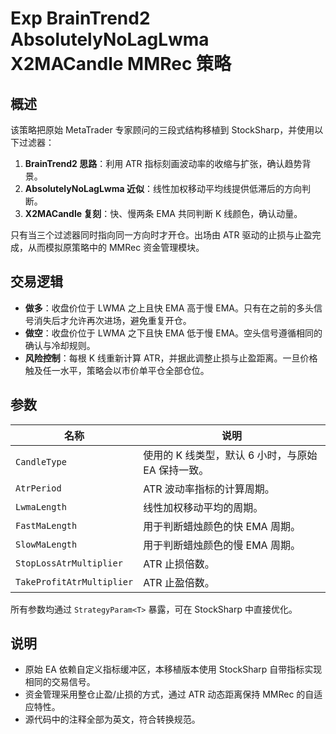 # Exp BrainTrend2 AbsolutelyNoLagLwma X2MACandle MMRec 策略

## 概述
该策略把原始 MetaTrader 专家顾问的三段式结构移植到 StockSharp，并使用以下过滤器：

1. **BrainTrend2 思路**：利用 ATR 指标刻画波动率的收缩与扩张，确认趋势背景。
2. **AbsolutelyNoLagLwma 近似**：线性加权移动平均线提供低滞后的方向判断。
3. **X2MACandle 复刻**：快、慢两条 EMA 共同判断 K 线颜色，确认动量。

只有当三个过滤器同时指向同一方向时才开仓。出场由 ATR 驱动的止损与止盈完成，从而模拟原策略中的 MMRec 资金管理模块。

## 交易逻辑
- **做多**：收盘价位于 LWMA 之上且快 EMA 高于慢 EMA。只有在之前的多头信号消失后才允许再次进场，避免重复开仓。
- **做空**：收盘价位于 LWMA 之下且快 EMA 低于慢 EMA。空头信号遵循相同的确认与冷却规则。
- **风险控制**：每根 K 线重新计算 ATR，并据此调整止损与止盈距离。一旦价格触及任一水平，策略会以市价单平仓全部仓位。

## 参数
| 名称 | 说明 |
| --- | --- |
| `CandleType` | 使用的 K 线类型，默认 6 小时，与原始 EA 保持一致。 |
| `AtrPeriod` | ATR 波动率指标的计算周期。 |
| `LwmaLength` | 线性加权移动平均的周期。 |
| `FastMaLength` | 用于判断蜡烛颜色的快 EMA 周期。 |
| `SlowMaLength` | 用于判断蜡烛颜色的慢 EMA 周期。 |
| `StopLossAtrMultiplier` | ATR 止损倍数。 |
| `TakeProfitAtrMultiplier` | ATR 止盈倍数。 |

所有参数均通过 `StrategyParam<T>` 暴露，可在 StockSharp 中直接优化。

## 说明
- 原始 EA 依赖自定义指标缓冲区，本移植版本使用 StockSharp 自带指标实现相同的交易信号。
- 资金管理采用整仓止盈/止损的方式，通过 ATR 动态距离保持 MMRec 的自适应特性。
- 源代码中的注释全部为英文，符合转换规范。

